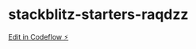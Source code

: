 # stackblitz-starters-raqdzz

[Edit in Codeflow ⚡️](https://stackblitz.com/~/github.com/JamirGDC/stackblitz-starters-raqdzz)